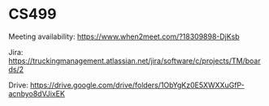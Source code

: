 # CS499

Meeting availability: https://www.when2meet.com/?18309898-DjKsb

Jira: https://truckingmanagement.atlassian.net/jira/software/c/projects/TM/boards/2

Drive: https://drive.google.com/drive/folders/1ObYgKz0E5XWXXuGfP-acnbyo8dVJixEK
